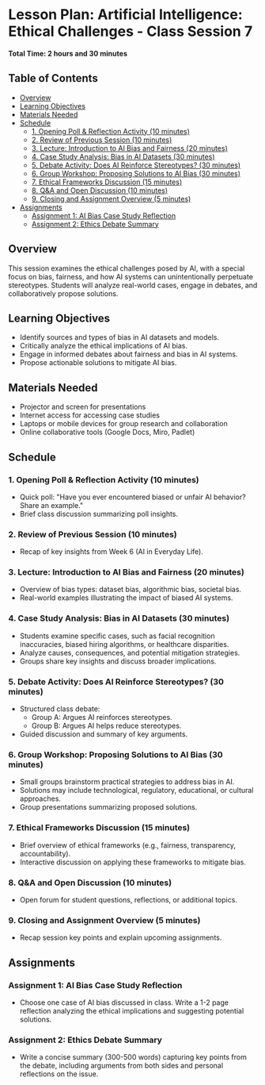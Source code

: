 # Lesson Plan: Artificial Intelligence: Ethical Challenges - Class Session 7

**Total Time: 2 hours and 30 minutes**

## Table of Contents
- [Overview](#overview)
- [Learning Objectives](#learning-objectives)
- [Materials Needed](#materials-needed)
- [Schedule](#schedule)
  - [1. Opening Poll & Reflection Activity (10 minutes)](#1-opening-poll--reflection-activity-10-minutes)
  - [2. Review of Previous Session (10 minutes)](#2-review-of-previous-session-10-minutes)
  - [3. Lecture: Introduction to AI Bias and Fairness (20 minutes)](#3-lecture-introduction-to-ai-bias-and-fairness-20-minutes)
  - [4. Case Study Analysis: Bias in AI Datasets (30 minutes)](#4-case-study-analysis-bias-in-ai-datasets-30-minutes)
  - [5. Debate Activity: Does AI Reinforce Stereotypes? (30 minutes)](#5-debate-activity-does-ai-reinforce-stereotypes-30-minutes)
  - [6. Group Workshop: Proposing Solutions to AI Bias (30 minutes)](#6-group-workshop-proposing-solutions-to-ai-bias-30-minutes)
  - [7. Ethical Frameworks Discussion (15 minutes)](#7-ethical-frameworks-discussion-15-minutes)
  - [8. Q&A and Open Discussion (10 minutes)](#8-qa-and-open-discussion-10-minutes)
  - [9. Closing and Assignment Overview (5 minutes)](#9-closing-and-assignment-overview-5-minutes)
- [Assignments](#assignments)
  - [Assignment 1: AI Bias Case Study Reflection](#assignment-1-ai-bias-case-study-reflection)
  - [Assignment 2: Ethics Debate Summary](#assignment-2-ethics-debate-summary)

## Overview
This session examines the ethical challenges posed by AI, with a special focus on bias, fairness, and how AI systems can unintentionally perpetuate stereotypes. Students will analyze real-world cases, engage in debates, and collaboratively propose solutions.

## Learning Objectives
- Identify sources and types of bias in AI datasets and models.
- Critically analyze the ethical implications of AI bias.
- Engage in informed debates about fairness and bias in AI systems.
- Propose actionable solutions to mitigate AI bias.

## Materials Needed
- Projector and screen for presentations
- Internet access for accessing case studies
- Laptops or mobile devices for group research and collaboration
- Online collaborative tools (Google Docs, Miro, Padlet)

## Schedule

### 1. Opening Poll & Reflection Activity (10 minutes)
- Quick poll: "Have you ever encountered biased or unfair AI behavior? Share an example."
- Brief class discussion summarizing poll insights.

### 2. Review of Previous Session (10 minutes)
- Recap of key insights from Week 6 (AI in Everyday Life).

### 3. Lecture: Introduction to AI Bias and Fairness (20 minutes)
- Overview of bias types: dataset bias, algorithmic bias, societal bias.
- Real-world examples illustrating the impact of biased AI systems.

### 4. Case Study Analysis: Bias in AI Datasets (30 minutes)
- Students examine specific cases, such as facial recognition inaccuracies, biased hiring algorithms, or healthcare disparities.
- Analyze causes, consequences, and potential mitigation strategies.
- Groups share key insights and discuss broader implications.

### 5. Debate Activity: Does AI Reinforce Stereotypes? (30 minutes)
- Structured class debate:
  - Group A: Argues AI reinforces stereotypes.
  - Group B: Argues AI helps reduce stereotypes.
- Guided discussion and summary of key arguments.

### 6. Group Workshop: Proposing Solutions to AI Bias (30 minutes)
- Small groups brainstorm practical strategies to address bias in AI.
- Solutions may include technological, regulatory, educational, or cultural approaches.
- Group presentations summarizing proposed solutions.

### 7. Ethical Frameworks Discussion (15 minutes)
- Brief overview of ethical frameworks (e.g., fairness, transparency, accountability).
- Interactive discussion on applying these frameworks to mitigate bias.

### 8. Q&A and Open Discussion (10 minutes)
- Open forum for student questions, reflections, or additional topics.

### 9. Closing and Assignment Overview (5 minutes)
- Recap session key points and explain upcoming assignments.

## Assignments

### Assignment 1: AI Bias Case Study Reflection
- Choose one case of AI bias discussed in class. Write a 1-2 page reflection analyzing the ethical implications and suggesting potential solutions.

### Assignment 2: Ethics Debate Summary
- Write a concise summary (300-500 words) capturing key points from the debate, including arguments from both sides and personal reflections on the issue.

